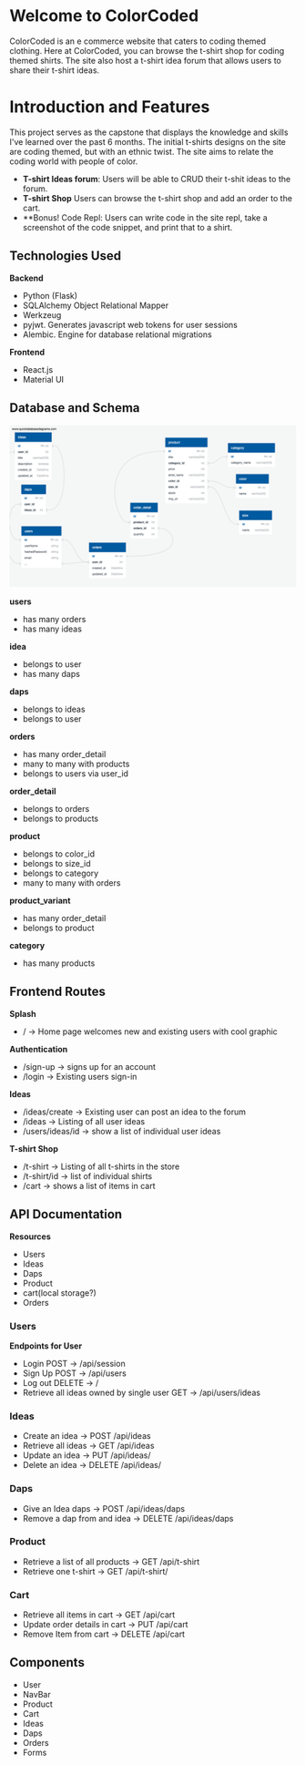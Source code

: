 # Welcome to ColorCoded
ColorCoded is an e commerce website that caters to coding themed clothing.  Here at ColorCoded, you can browse the t-shirt shop for coding themed shirts.  The site also host a t-shirt idea forum that allows users to share their t-shirt ideas.

# Introduction and Features

This project serves as the capstone that displays the knowledge and skills I've learned over the past 6 months.  The initial t-shirts designs on the site are coding themed, but with an ethnic twist. The site aims to relate the coding world with people of color.

- **T-shirt Ideas forum**: Users will be able to CRUD their t-shit ideas to the forum.
- **T-shirt Shop** Users can browse the t-shirt shop and add an order to the cart.
- **Bonus! Code Repl: Users can write code in the site repl, take a screenshot of the code snippet, and print that to a shirt.

## Technologies Used
**Backend**
- Python (Flask)
- SQLAlchemy Object Relational Mapper
- Werkzeug
- pyjwt. Generates javascript web tokens for user sessions
- Alembic. Engine for database relational migrations


**Frontend**
- React.js
- Material UI


## Database and Schema
![DB Schema](schema.png)

**users**
- has many orders
- has many ideas

**idea**
- belongs to user
- has many daps

**daps**
- belongs to ideas
- belongs to user

**orders**
- has many order_detail
- many to many with products
- belongs to users via user_id

**order_detail**
- belongs to orders
- belongs to products

**product**
- belongs to color_id
- belongs to size_id
- belongs to category
- many to many with orders

**product_variant**
- has many order_detail
- belongs to product

**category**
- has many products

## Frontend Routes
**Splash**
- / -> Home page welcomes new and existing users with cool graphic

**Authentication**
- /sign-up -> signs up for an account
- /login -> Existing users sign-in

**Ideas**
- /ideas/create -> Existing user can post an idea to the forum
- /ideas -> Listing of all user ideas
- /users/ideas/id -> show a list of individual user ideas

**T-shirt Shop**
- /t-shirt -> Listing of all t-shirts in the store
- /t-shirt/id -> list of individual shirts
- /cart -> shows a list of items in cart


## API Documentation
**Resources**
- Users
- Ideas
- Daps
- Product
- cart(local storage?)
- Orders

### Users
**Endpoints for User**
- Login POST -> /api/session
- Sign Up POST -> /api/users
- Log out DELETE -> /
- Retrieve all ideas owned by single user GET -> /api/users/ideas

### Ideas
- Create an idea -> POST /api/ideas
-  Retrieve all ideas -> GET /api/ideas
-  Update an idea -> PUT /api/ideas/<id>
-  Delete an idea -> DELETE /api/ideas/<id>

### Daps
- Give an Idea daps -> POST /api/ideas/daps
- Remove a dap from and idea -> DELETE /api/ideas/daps

### Product
- Retrieve a list of all products -> GET /api/t-shirt
- Retrieve one t-shirt -> GET /api/t-shirt/<id>

### Cart
- Retrieve all items in cart -> GET /api/cart
- Update order details in cart -> PUT /api/cart
- Remove Item from cart -> DELETE /api/cart

## Components
- User
- NavBar
- Product
- Cart
- Ideas
- Daps
- Orders
- Forms
